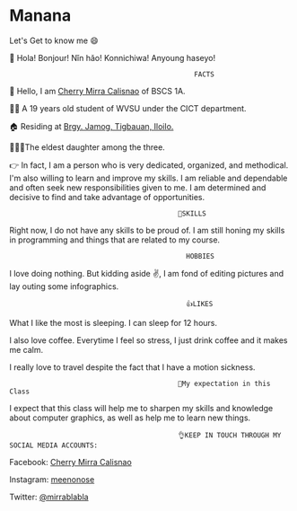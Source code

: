 # Manana
 Let's Get to know me 😄

👋 Hola! Bonjour! Nǐn hǎo! Konnichiwa! Anyoung haseyo!

                                                  FACTS

🙋 Hello, I am [Cherry Mirra Calisnao](https://sites.google.com/wvsu.edu.ph/its-me/home) of BSCS 1A.

👩‍🎓 A 19 years old student of WVSU under the CICT department.

🏠 Residing at [Brgy. Jamog, Tigbauan, Iloilo.](https://goo.gl/maps/JRj9QYpkenXBEABP9)

👩‍👩‍👧The eldest daughter among the three.

👉 In fact, I am a person who is very dedicated, organized, and methodical. I'm also willing to learn and improve my skills. I am reliable and dependable and often seek new responsibilities given to me. I am determined and decisive to find and take advantage of opportunities.

                                              💪SKILLS

  Right now, I do not have any skills to be proud of. I am still honing my skills in programming and things that are related to my course.
  

                                                HOBBIES

  I love doing nothing. But kidding aside ✌️, I am fond of editing pictures and lay outing some infographics. 
  

                                                👍LIKES

   What I like the most is sleeping. I can sleep for 12 hours.
   
   I also love coffee. Everytime I feel so stress, I just drink coffee and it makes me calm.
   
   I really love to travel despite the fact that I have a motion sickness.
 
 
 
                                              🙏My expectation in this Class
 
   I expect that this class will help me to sharpen my skills and knowledge about computer graphics, as well as help me to learn new things.
 
 
 
                                              👌KEEP IN TOUCH THROUGH MY SOCIAL MEDIA ACCOUNTS:
 
   Facebook: [Cherry Mirra Calisnao](https://www.facebook.com/meenonose)
 
   Instagram: [meenonose](https://www.instagram.com/meenonose/?hl=en)
 
   Twitter: [@mirrablabla](https://twitter.com/home)
 
